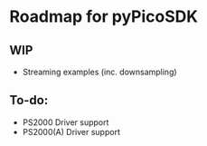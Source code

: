 <!-- Copyright (C) 2025-2025 Pico Technology Ltd. See LICENSE file for terms. -->
# Roadmap for pyPicoSDK
## WIP
- Streaming examples (inc. downsampling)

## To-do:
- PS2000 Driver support
- PS2000(A) Driver support
